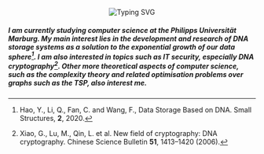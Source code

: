 <p align="center">
	<img src="https://readme-typing-svg.demolab.com?font=Monospace&pause=1000&color=fcbf83&center=true&vCenter=true&repeat=true&width=500&lines=Welcome+to+my+profile!;I+am+David!;A+computer+science+student+from+germany!" alt="Typing SVG" />
</p>

##### I am currently studying computer science at the Philipps Universität Marburg. My main interest lies in the development and research of DNA storage systems as a solution to the exponential growth of our data sphere[^1]. I am also interested in topics such as IT security, especially DNA cryptography[^2]. Other more theoretical aspects of computer science, such as the complexity theory and related optimisation problems over graphs such as the TSP, also interest me.

[^1]: Hao, Y., Li, Q., Fan, C. and Wang, F., Data Storage Based on DNA. Small Structures, **2**, 2020.
[^2]: Xiao, G., Lu, M., Qin, L. et al. New field of cryptography: DNA cryptography. Chinese Science Bulletin **51**, 1413–1420 (2006).
